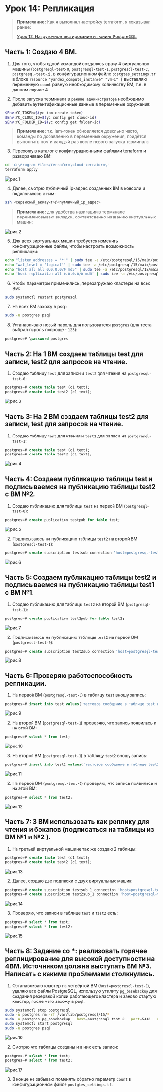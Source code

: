 # Урок 14: Репликация

> **Примечание:** Как я выполнял настройку terraform, я показывал ранее:
> 
> [Урок 12: Нагрузочное тестирование и тюнинг PostgreSQL](https://github.com/nvdmike/OTUSPostgreSQL/blob/main/Lesson12/Lesson12.md "Урок 12: Нагрузочное тестирование и тюнинг PostgreSQL")

## Часть 1: Создаю 4 ВМ.

1. Для того, чтобы одной командой создалось сразу 4 виртуальных машины (`postgresql-test-0`, `postgresql-test-1`, `postgresql-test-2`, `postgresql-test-3`), в конфигурационном файле `postgtes_settings.tf` в блоке `resource "yandex_compute_instance" "vm-1" {` выставляю переменную `count` равную необходимому количеству ВМ, т.е. в данном случае 4.

2. После запуска терминала в `режиме администратора` необходимо добавить аутентификационные данные в переменные окружения:

```bash
$Env:YC_TOKEN=$(yc iam create-token)
$Env:YC_CLOUD_ID=$(yc config get cloud-id)
$Env:YC_FOLDER_ID=$(yc config get folder-id)
```

> **Примечание:** т.к. iam-токен обновляется довольно часто, команды по добавлению в переменные окружения, придётся выполнять почти каждый раз после нового запуска терминала

3. Перехожу в каталог с конфигурационными файлами terraform и разворачиваю ВМ:

```bash
cd 'C:\Program Files\Terraform\cloud-terraform\'
terraform apply
```

![рис.1](images/01.png)

4. Далее, смотрю публичный ip-адрес созданных ВМ в консоли и подключаюсь к ним:

```bash
ssh <сервисный_аккаунт>@<публичный_ip_адрес>
```

> **Примечание:** для удобства навигации в терминале переименовываю вкладки, соответсвенно названию виртуальных машин:

![рис.2](images/02.png)

5. Для всех виртуальных машин требуется изменить конфигурационные файлы, чтобы настроить возможность репликации:

```bash
echo "listen_addresses = '*'" | sudo tee -a /etc/postgresql/15/main/postgresql.conf
echo "wal_level = 'logical'" | sudo tee -a /etc/postgresql/15/main/postgresql.conf
echo "host all all 0.0.0.0/0 md5" | sudo tee -a /etc/postgresql/15/main/pg_hba.conf
echo "host replication all 0.0.0.0/0 md5" | sudo tee -a /etc/postgresql/15/main/pg_hba.conf
```

6. Чтобы параметры применились, перезагружаю кластеры на всех ВМ:

```bash
sudo systemctl restart postgresql
```

7. На всех ВМ захожу в psql:

```bash
sudo -u postgres psql
```

8. Устанавливаю новый пароль для пользователя `postgres` (для теста выбрал пароль попроще - `123`):

```sql
postgres=# \password postgres
```

## Часть 2: На 1 ВМ создаем таблицы test для записи, test2 для запросов на чтение.

1. Создаю таблицу `test` для записи и `test2` для чтения на `postgresql-test-0`:

```sql
postgres=# create table test (c1 text);
postgres=# create table test2 (c1 text);
```

![рис.3](images/03.png)

## Часть 3: На 2 ВМ создаем таблицы test2 для записи, test для запросов на чтение.

1. Создаю таблицу `test` для чтения и `test2` для записи на `postgresql-test-1`:

```sql
postgres=# create table test (c1 text);
postgres=# create table test2 (c1 text);
```

![рис.4](images/04.png)

## Часть 4: Создаем публикацию таблицы test и подписываемся на публикацию таблицы test2 с ВМ №2.

1. Создаю публикацию для таблицы `test` на первой ВМ (`postgresql-test-0`):

```sql
postgres=# create publication testpub for table test;
```

![рис.5](images/05.png)

2. Подписываюсь на публикацию таблицы `test2` на второй ВМ (`postgresql-test-1`):

```sql
postgres=# create subscription testsub connection 'host=postgresql-test-0 port=5432 user=postgres password=123 dbname=postgres' publication testpub with (copy_data = true);
```

![рис.6](images/06.png)

## Часть 5: Создаем публикацию таблицы test2 и подписываемся на публикацию таблицы test1 с ВМ №1.

1. Создаю публикацию для таблицы `test2` на второй ВМ (`postgresql-test-1`):

```sql
postgres=# create publication test2pub for table test2;
```

![рис.7](images/07.png)

2. Подписываюсь на публикацию таблицы `test2` на первой ВМ (`postgresql-test-0`):

```sql
postgres=# create subscription test2sub connection 'host=postgresql-test-1 port=5432 user=postgres password=123 dbname=postgres' publication test2pub with (copy_data = true);
```

![рис.8](images/08.png)

## Часть 6: Проверяю работоспособность репликации.

1. На первой ВМ (`postgresql-test-0`) в таблицу `test` вношу запись:

```sql
postgres=# insert into test values('тестовое сообщение в таблице test на ВМ №1');
```

![рис.9](images/09.png)

2. На второй ВМ (`postgresql-test-1`) проверяю, что запись появилась и на этой ВМ:

```sql
postgres=# select * from test;
```

![рис.10](images/10.png)

3. На второй ВМ (`postgresql-test-1`) в таблицу `test2` вношу запись:

```sql
postgres=# insert into test2 values('тестовое сообщение в таблице test2 на ВМ №2');
```

![рис.11](images/11.png)

2. На первой ВМ (`postgresql-test-0`) проверяю, что запись появилась и на этой ВМ:

```sql
postgres=# select * from test2;
```

![рис.12](images/12.png)

## Часть 7: 3 ВМ использовать как реплику для чтения и бэкапов (подписаться на таблицы из ВМ №1 и №2 ).

1. На третьей виртуальной машине так же создаю 2 таблицы:

```sql
postgres=# create table test (c1 text);
postgres=# create table test2 (c1 text);
```

![рис.13](images/13.png)

2. Далее, создаю две подписки с двух виртуальных машин:

```sql
postgres=# create subscription testsub_1 connection 'host=postgresql-test-0 port=5432 user=postgres password=123 dbname=postgres' publication testpub with (copy_data = true);
postgres=# create subscription test2sub_1 connection 'host=postgresql-test-1 port=5432 user=postgres password=123 dbname=postgres' publication test2pub with (copy_data = true);
```

![рис.14](images/14.png)

3. Проверяю, что записи в таблице `test` и `test2` есть:

```sql
postgres=# select * from test;
postgres=# select * from test2;
```

![рис.15](images/15.png)

## Часть 8: Задание со *: реализовать горячее реплицирование для высокой доступности на 4ВМ. Источником должна выступать ВМ №3. Написать с какими проблемами столкнулись.

1. Останавливаю кластер на четвёртой ВМ (`host=postgresql-test-1`), удаляю все файлы PostgreSQL, использую утилиту `pg_basebackup` для создания резервной копии работающего кластера и заново стартую кластер, после чего захожу в psql:

```bash
sudo systemctl stop postgresql
sudo -u postgres rm -rf /var/lib/postgresql/15/*
sudo -u postgres pg_basebackup --host=postgresql-test-2 --port=5432 --username=postgres --pgdata=/var/lib/postgresql/15/main/ --progress --write-recovery-conf --create-slot --slot=replica1
sudo systemctl start postgresql
sudo -u postgres psql
```

![рис.16](images/16.png)

2. Смотрю что таблицы созданы и в них есть записи:

```sql
postgres=# select * from test;
postgres=# select * from test2;
```

![рис.17](images/17.png)

3. В конце не забываю поменять обратно параметр `count` в конфигурационном файле `postgtes_settings.tf`.